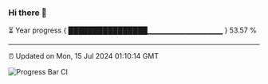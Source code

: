 ### Hi there 👋

⏳ Year progress { ████████████████▁▁▁▁▁▁▁▁▁▁▁▁▁▁ } 53.57 %

---

⏰ Updated on Mon, 15 Jul 2024 01:10:14 GMT

![Progress Bar CI](https://github.com/liununu/liununu/workflows/Progress%20Bar%20CI/badge.svg)
